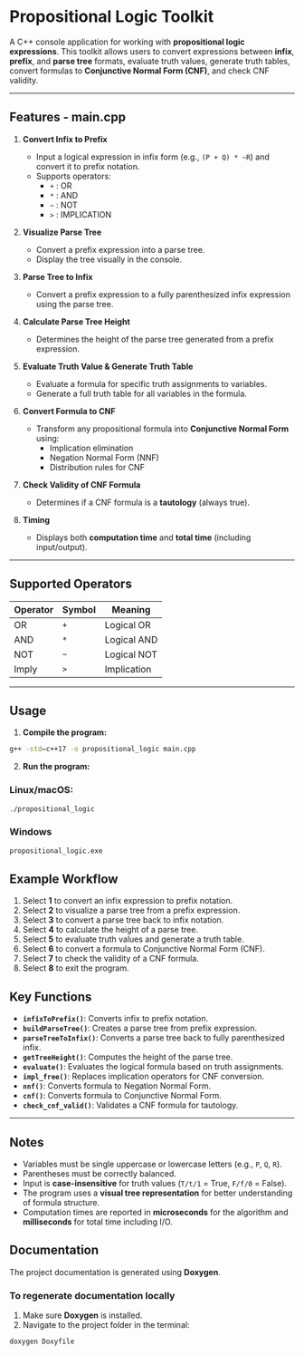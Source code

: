 # Propositional Logic Toolkit

A C++ console application for working with **propositional logic expressions**. This toolkit allows users to convert expressions between **infix**, **prefix**, and **parse tree** formats, evaluate truth values, generate truth tables, convert formulas to **Conjunctive Normal Form (CNF)**, and check CNF validity.

---

## Features - main.cpp

1. **Convert Infix to Prefix**  
   - Input a logical expression in infix form (e.g., `(P + Q) * ~R`) and convert it to prefix notation.  
   - Supports operators:  
     - `+` : OR  
     - `*` : AND  
     - `~` : NOT  
     - `>` : IMPLICATION

2. **Visualize Parse Tree**  
   - Convert a prefix expression into a parse tree.  
   - Display the tree visually in the console.

3. **Parse Tree to Infix**  
   - Convert a prefix expression to a fully parenthesized infix expression using the parse tree.

4. **Calculate Parse Tree Height**  
   - Determines the height of the parse tree generated from a prefix expression.

5. **Evaluate Truth Value & Generate Truth Table**  
   - Evaluate a formula for specific truth assignments to variables.  
   - Generate a full truth table for all variables in the formula.

6. **Convert Formula to CNF**  
   - Transform any propositional formula into **Conjunctive Normal Form** using:  
     - Implication elimination  
     - Negation Normal Form (NNF)  
     - Distribution rules for CNF

7. **Check Validity of CNF Formula**  
   - Determines if a CNF formula is a **tautology** (always true).

8. **Timing**  
   - Displays both **computation time** and **total time** (including input/output).

---

## Supported Operators

| Operator | Symbol | Meaning        |
|----------|--------|----------------|
| OR       | `+`    | Logical OR     |
| AND      | `*`    | Logical AND    |
| NOT      | `~`    | Logical NOT    |
| Imply    | `>`    | Implication    |

---

## Usage

1. **Compile the program:**

```bash
g++ -std=c++17 -o propositional_logic main.cpp
```
2. **Run the program:**

### Linux/macOS:
```bash
./propositional_logic
```
### Windows
```bash
propositional_logic.exe
```
## Example Workflow

1. Select **1** to convert an infix expression to prefix notation.  
2. Select **2** to visualize a parse tree from a prefix expression.  
3. Select **3** to convert a parse tree back to infix notation.  
4. Select **4** to calculate the height of a parse tree.  
5. Select **5** to evaluate truth values and generate a truth table.  
6. Select **6** to convert a formula to Conjunctive Normal Form (CNF).  
7. Select **7** to check the validity of a CNF formula.  
8. Select **8** to exit the program.


## Key Functions

- **`infixToPrefix()`**: Converts infix to prefix notation.  
- **`buildParseTree()`**: Creates a parse tree from prefix expression.  
- **`parseTreeToInfix()`**: Converts a parse tree back to fully parenthesized infix.  
- **`getTreeHeight()`**: Computes the height of the parse tree.  
- **`evaluate()`**: Evaluates the logical formula based on truth assignments.  
- **`impl_free()`**: Replaces implication operators for CNF conversion.  
- **`nnf()`**: Converts formula to Negation Normal Form.  
- **`cnf()`**: Converts formula to Conjunctive Normal Form.  
- **`check_cnf_valid()`**: Validates a CNF formula for tautology.

---

## Notes

- Variables must be single uppercase or lowercase letters (e.g., `P`, `Q`, `R`).  
- Parentheses must be correctly balanced.  
- Input is **case-insensitive** for truth values (`T/t/1` = True, `F/f/0` = False).  
- The program uses a **visual tree representation** for better understanding of formula structure.  
- Computation times are reported in **microseconds** for the algorithm and **milliseconds** for total time including I/O.



## Documentation

The project documentation is generated using **Doxygen**.


### To regenerate documentation locally

1. Make sure **Doxygen** is installed.  
2. Navigate to the project folder in the terminal:  

```bash
doxygen Doxyfile
```